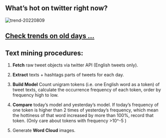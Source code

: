 ## What’s hot on twitter right now?

![trend-20220809][wordcloud]

[wordcloud]: https://raw.githubusercontent.com/xdqc/tweet-trend-everyday/master/word-cloud/trend-20220809.png?token=AF5V4P7ADR6KQBZ4CEDTNIK6AXRMU "trend-20220809"

## [Check trends on old days ...](https://github.com/xdqc/tweet-trend-everyday/tree/master/word-cloud)

## Text mining procedures:

1. **Fetch** raw tweet objects via twitter API (English tweets only).

2. **Extract** texts + hashtags parts of tweets for each day.

3. **Build Model** Count unigram tokens (i.e. one English word as a token) of tweet texts, calculate the occurrence frequency of each token, order by frequency high to low.

4. **Compare** today’s model and yesterday’s model. If today’s frequency of one token is higher than 2 times of yesterday’s frequency, which mean the hottiness of that word increased by more than 100%, record that token. (Only care about tokens with frequency >10^-5 )

5. Generate **Word Cloud** images.
